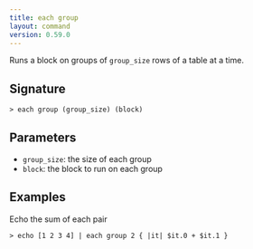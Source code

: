 ```yaml
---
title: each group
layout: command
version: 0.59.0
---
```


Runs a block on groups of `group_size` rows of a table at a time.

## Signature

```> each group (group_size) (block)```

## Parameters

 -  `group_size`: the size of each group
 -  `block`: the block to run on each group

## Examples

Echo the sum of each pair
```shell
> echo [1 2 3 4] | each group 2 { |it| $it.0 + $it.1 }
```
